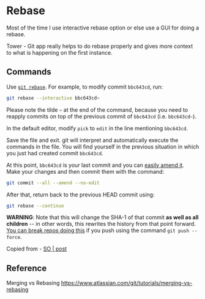 # Rebase

Most of the time I use interactive rebase option or else use a GUI for doing a rebase.

Tower - Git app really helps to do rebase properly and gives more context to what is happening on the first instance.


## Commands

Use [`git rebase`](https://www.atlassian.com/git/tutorials/rewriting-history/git-rebase). For example, to modify commit `bbc643cd`, run:

```bash
git rebase --interactive bbc643cd~
```

Please note the tilde `~` at the end of the command, because you need to reapply commits on top of the previous commit of `bbc643cd` (i.e. `bbc643cd~`).

In the default editor, modify `pick` to `edit` in the line mentioning `bbc643cd`.

Save the file and exit. git will interpret and automatically execute the commands in the file. You will find yourself in the previous situation in which you just had created commit `bbc643cd`.

At this point, `bbc643cd` is your last commit and you can [easily amend it](https://www.atlassian.com/git/tutorials/rewriting-history#git-commit--amend). Make your changes and then commit them with the command:

```bash
git commit --all --amend --no-edit
```

After that, return back to the previous HEAD commit using:

```bash
git rebase --continue
```

**WARNING**: Note that this will change the SHA-1 of that commit **as well as all children** -- in other words, this rewrites the history from that point forward. [You can break repos doing this](https://stackoverflow.com/a/3926832/1269037) if you push using the command `git push --force`.


Copied from - [SO | post](https://stackoverflow.com/a/1186549/5177704)

## Reference

Merging vs Rebasing
https://www.atlassian.com/git/tutorials/merging-vs-rebasing